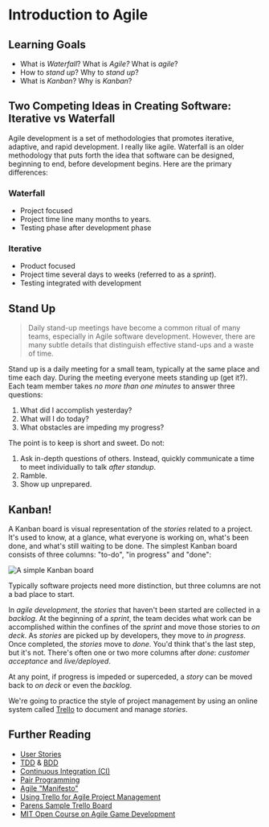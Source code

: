# Introduction to Agile

## Learning Goals

- What is _Waterfall_? What is _Agile?_ What is _agile_?
- How to _stand up_? Why to _stand up_?
- What is _Kanban_? Why is _Kanban_?


## Two Competing Ideas in Creating Software: Iterative vs Waterfall

Agile development is a set of methodologies that promotes iterative, adaptive, and rapid development. I really like agile. Waterfall is an older methodology that puts forth the idea that software can be designed, beginning to end, before development begins. Here are the primary differences:

### Waterfall

- Project focused
- Project time line many months to years.
- Testing phase after development phase

### Iterative

- Product focused
- Project time several days to weeks (referred to as a _sprint_).
- Testing integrated with development

## Stand Up

> Daily stand-up meetings have become a common ritual of many teams, especially in Agile software development. However, there are many subtle details that distinguish effective stand-ups and a waste of time.

Stand up is a daily meeting for a small team, typically at the same place and time each day. During the meeting everyone meets standing up (get it?). Each team member takes _no more than one minutes_ to answer three questions:

1. What did I accomplish yesterday?
2. What will I do today?
3. What obstacles are impeding my progress?

The point is to keep is short and sweet. Do not:

1. Ask in-depth questions of others. Instead, quickly communicate a time to meet individually to talk _after standup_.
1. Ramble.
1. Show up unprepared.

## Kanban!

A Kanban board is visual representation of the _stories_ related to a project. It's used to know, at a glance, what everyone is working on, what's been done, and what's still waiting to be done. The simplest Kanban board consists of three columns: "to-do", "in progress" and "done":

![A simple Kanban board](https://upload.wikimedia.org/wikipedia/commons/thumb/d/d3/Simple-kanban-board-.jpg/1200px-Simple-kanban-board-.jpg)

Typically software projects need more distinction, but three columns are not a bad place to start.

In _agile development_, the _stories_ that haven't been started are collected in a _backlog_. At the beginning of a _sprint_, the team decides what work can be accomplished within the confines of the _sprint_ and move those stories to _on deck_. As _stories_ are picked up by developers, they move to _in progress_. Once completed, the _stories_ move to _done_. You'd think that's the last step, but it's not. There's often one or two more columns after _done_: _customer acceptance_ and _live/deployed_.

At any point, if progress is impeded or superceded, a _story_ can be moved back to _on deck_ or even the _backlog_.

We're going to practice the style of project management by using an online system called [Trello](http://www.trello.com) to document and manage _stories_.

## Further Reading

- [User Stories](http://en.wikipedia.org/wiki/User_story)
- [TDD](http://en.wikipedia.org/wiki/Test-driven_development) & [BDD](http://en.wikipedia.org/wiki/Behavior-driven_development)
- [Continuous Integration (CI)](http://en.wikipedia.org/wiki/Continuous_integration)
- [Pair Programming](http://en.wikipedia.org/wiki/Pair_programming)
- [Agile "Manifesto"](http://agilemanifesto.org/)
- [Using Trello for Agile Project Management](https://blog.trello.com/how-to-scrum-and-trello-for-teams-at-work)
- [Parens Sample Trello Board](https://trello.com/b/CzsyAnKG)
- [MIT Open Course on Agile Game Development](https://www.youtube.com/watch?v=UxMpn92vGXs)